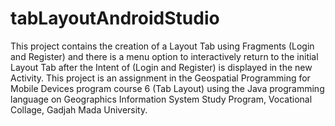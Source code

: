 # tabLayoutAndroidStudio
This project contains the creation of a Layout Tab using Fragments (Login and Register) and there is a menu option to interactively return to the initial Layout Tab after the Intent of (Login and Register) is displayed in the new Activity.
This project is an assignment in the Geospatial Programming for Mobile Devices program course 6 (Tab Layout) using the Java programming language on Geographics Information System Study Program, Vocational Collage, Gadjah Mada University.

